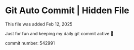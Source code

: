 # Git Auto Commit | Hidden File

This file was added Feb 12, 2025

Just for fun and keeping my daily git commit active 🤪

commit number: 542991
